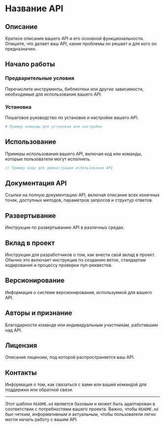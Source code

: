 # Название API

## Описание
Краткое описание вашего API и его основной функциональности. Опишите, что делает ваш API, какие проблемы он решает и для кого он предназначен.

## Начало работы
### Предварительные условия
Перечислите инструменты, библиотеки или другие зависимости, необходимые для использования вашего API.

### Установка
Пошаговое руководство по установке и настройке вашего API.

```bash
# Пример команды для установки или настройки
```

## Использование
Примеры использования вашего API, включая код или команды, которые пользователи могут исполнять.

```javascript
// Пример кода для демонстрации использования API
```

## Документация API
Ссылки на полную документацию API, включая описание всех конечных точек, доступных методов, параметров запросов и структур ответов.

## Развертывание
Инструкции по развертыванию API в различных средах.

## Вклад в проект
Инструкции для разработчиков о том, как внести свой вклад в проект. Обычно это включает инструкции по созданию веток, стандартам кодирования и процессу проверки пул-реквестов.

## Версионирование
Информация о системе версионирования, используемой для вашего API.

## Авторы и признание
Благодарности команде или индивидуальным участникам, работавшим над API.

## Лицензия
Описание лицензии, под которой распространяется ваш API.

## Контакты
Информация о том, как связаться с вами или вашей командой для поддержки или обратной связи.

---

Этот шаблон `README.md` является базовым и может быть адаптирован в соответствии с потребностями вашего проекта. Важно, чтобы `README.md` был четким, информативным и актуальным, чтобы пользователи легко могли начать работу с вашим API.